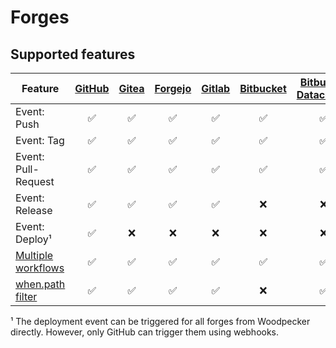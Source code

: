 # Forges

## Supported features

| Feature                                                          | [GitHub](20-github.md) | [Gitea](30-gitea.md) | [Forgejo](35-forgejo.md) | [Gitlab](40-gitlab.md) | [Bitbucket](50-bitbucket.md) | [Bitbucket Datacenter](60-bitbucket_datacenter.md) |
| ---------------------------------------------------------------- | :--------------------: | :------------------: | :----------------------: | :--------------------: | :--------------------------: | :------------------------------------------------: |
| Event: Push                                                      |   :white_check_mark:   |  :white_check_mark:  |    :white_check_mark:    |   :white_check_mark:   |      :white_check_mark:      |                 :white_check_mark:                 |
| Event: Tag                                                       |   :white_check_mark:   |  :white_check_mark:  |    :white_check_mark:    |   :white_check_mark:   |      :white_check_mark:      |                 :white_check_mark:                 |
| Event: Pull-Request                                              |   :white_check_mark:   |  :white_check_mark:  |    :white_check_mark:    |   :white_check_mark:   |      :white_check_mark:      |                 :white_check_mark:                 |
| Event: Release                                                   |   :white_check_mark:   |  :white_check_mark:  |    :white_check_mark:    |   :white_check_mark:   |             :x:              |                        :x:                         |
| Event: Deploy¹                                                   |   :white_check_mark:   |         :x:          |           :x:            |          :x:           |             :x:              |                        :x:                         |
| [Multiple workflows](../../../20-usage/25-workflows.md)          |   :white_check_mark:   |  :white_check_mark:  |    :white_check_mark:    |   :white_check_mark:   |      :white_check_mark:      |                 :white_check_mark:                 |
| [when.path filter](../../../20-usage/20-workflow-syntax.md#path) |   :white_check_mark:   |  :white_check_mark:  |    :white_check_mark:    |   :white_check_mark:   |             :x:              |                        :white_check_mark:                         |

¹ The deployment event can be triggered for all forges from Woodpecker directly. However, only GitHub can trigger them using webhooks.
